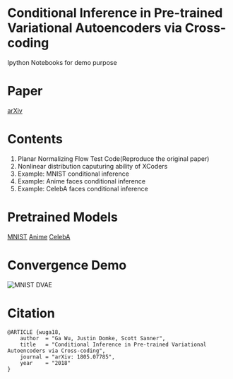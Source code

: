 Conditional Inference in Pre-trained Variational Autoencoders via Cross-coding
===
Ipython Notebooks for demo purpose

# Paper
[arXiv](https://arxiv.org/abs/1805.07785)

# Contents
1. Planar Normalizing Flow Test Code(Reproduce the original paper)
2. Nonlinear distribution caputuring ability of XCoders
3. Example: MNIST conditional inference
4. Example: Anime faces conditional inference
5. Example: CelebA faces conditional inference

# Pretrained Models
[MNIST](https://github.com/kvfrans/variational-autoencoder)
[Anime](https://github.com/wuga214/IMPLEMENTATION_Variational-Auto-Encoder)
[CelebA](https://github.com/yzwxx/vae-celebA)

# Convergence Demo
![MNIST DVAE](canvas.gif)

# Citation
```
@ARTICLE {wuga18,
    author  = "Ga Wu, Justin Domke, Scott Sanner",
    title   = "Conditional Inference in Pre-trained Variational Autoencoders via Cross-coding",
    journal = "arXiv: 1805.07785",
    year    = "2018"
}
```
